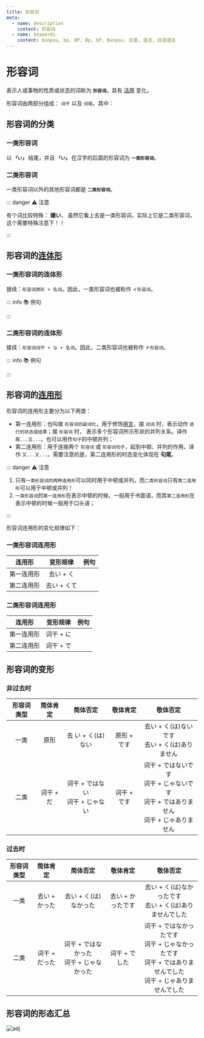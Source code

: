 ```yaml
---
title: 形容词
meta:
  - name: description
    content: 形容词
  - name: keywords
    content: bunpou, bp, BP, Bp, bP, Bunpou, 日语, 语法, 日语语法
---
```


# 形容词

表示人或事物的性质或状态的词称为 **`形容词`**。具有 [活用](./term/flexibleUse.md) 变化。

形容词由两部分组成： `词干` 以及 `词尾`。其中：

<grammer-content sentence="**一类形容词** 的词尾为 **「い」**： **[面白/おもし](词干) + い(词尾)**。" />
<grammer-content sentence="**二类形容词** 的词尾为 **「だ」**， 但是**一般会省略**，只有当**以二类形容词结句（即二类形容词放在句尾）时**，需要加上 「だ」。如果使用的是敬体形式，则不需要加 「だ」，而是以 **「です」** 结句。： **[綺麗/きれい](词干) + (だ)(词尾, 省略)**。" />

## 形容词的分类

### 一类形容词

以 **`「い」`** 结尾，并且 **`「い」`** 在汉字的后面的形容词为 **`一类形容词`**。

<grammer-content sentence="例如： **[面白/おもし]い、[大/おお]きい、[辛/から]い、[暑/あつ]い** 等等；" />

### 二类形容词

一类形容词以外的其他形容词都是 **`二类形容词`**。

<grammer-content sentence="例如：**[綺麗/きれい]、[立派/りっぱ]** 等等。" />

::: danger :warning: 注意

有个词比较特殊： **嫌い**， 虽然它看上去是一类形容词，实际上它是二类形容词，这个需要特殊注意下！！

:::

## 形容词的[连体形](./term/ltForm.md)

### 一类形容词的连体形

接续：`形容词原形 + 名词`。因此，一类形容词也被称作 `イ形容词`。

::: info :books: 例句

<grammer-content id='adjective-0' sentence="[図書館/としょかん]はあの**[白/しろ]い[建物/たてもの]**です。" trans="那栋建筑是图书馆。" />

:::

### 二类形容词的连体形

接续：`形容词词干 + な + 名词`。因此，二类形容词也被称作 `ナ形容词`。

::: info :books: 例句

<grammer-content id='adjective-1' sentence="**[立派/りっぱ]な[図書館/としょかん]**ですね。" trans="真是个气派的图书馆啊。" />

:::

## 形容词的[连用形](./term/lyx.md)

形容词的连用形主要分为以下两类：

- 第一连用形：也叫做 `形容词的副词化`，用于修饰[用言](./term/yy.md)，接 `动词` 时，表示动作 `进行的状态或结果`；接 `形容词` 时， 表示多个形容词所示形状的并列关系。译作`既...又...`。也可以用作`句子`的中顿并列；
- 第二连用形：用于连接两个 `形容词` 或 `形容词句子`，起到中顿、并列的作用，译作 `又...又...`。需要注意的是，第二连用形的时态变化体现在 **句尾**。

::: danger :warning: 注意

1. 只有`一类形容词的两种连用形`可以同时用于中顿或并列，而`二类形容词`只有`第二连用形`可以用于中顿或并列！
2. `一类形容词`的`第一连用形`在表示中顿的时候，一般用于书面语，而其`第二连用形`在表示中顿的时候一般用于口头语；

:::

形容词连用形的变化规律如下：

### 一类形容词连用形

|   连用形   |  变形规律   |                                                                              例句                                                                              |
| :--------: | :---------: | :------------------------------------------------------------------------------------------------------------------------------------------------------------: |
| 第一连用形 |  去い + く  |            <grammer-content id='adjective-2' sentence="**[面白/おもしろ]くない**[結論/けつろん]が[出/で]る。" trans="得出不称心的结论。" center />             |
| 第二连用形 | 去い + くて | <grammer-content id='adjective-3' sentence="[李/り]さんは**[優/やさ]しくて**、[王/おう]さんは[可愛/かわい]いです。" trans="小李很温柔，小王很可爱。" center /> |

### 二类形容词连用形

|   连用形   | 变形规律  |                                                                    例句                                                                     |
| :--------: | :-------: | :-----------------------------------------------------------------------------------------------------------------------------------------: |
| 第一连用形 | 词干 + に |               <grammer-content id='adjective-4' sentence="**[綺麗/きれい]に**[食/た]べる。" trans="吃得一点不剩。" center />                |
| 第二连用形 | 词干 + で | <grammer-content id='adjective-5' sentence="この[猫/ねこ]は**[綺麗/きれい]で**[可愛/かわい]いです。" trans="这只猫又漂亮又可爱。" center /> |

## 形容词的变形

### 非过去时

| 形容词类型 | 简体肯定  |              简体否定               |  敬体肯定   |                                            敬体否定                                             |
| :--------: | :-------: | :---------------------------------: | :---------: | :---------------------------------------------------------------------------------------------: |
|    一类    |   原形    |         去 い + く(は)ない          | 原形 + です |                        去い + く(は)ないです<br/>去い + く(は)ありません                        |
|    二类    | 词干 + だ | 词干 + ではない<br/>词干 + じゃない | 词干 + です | 词干 + ではないです<br/>词干 + じゃないです<br/>词干 + ではありません<br/>词干 + じゃありません |

### 过去时

| 形容词类型 |   简体肯定    |                  简体否定                   |     敬体肯定      |                                                      敬体否定                                                       |
| :--------: | :-----------: | :-----------------------------------------: | :---------------: | :-----------------------------------------------------------------------------------------------------------------: |
|    一类    | 去い + かった |            去い + く(は)なかった            | 去い + かったです |                             去い + く(は)なかったです<br/>去い + く(は)ありませんでした                             |
|    二类    | 词干 + だった | 词干 + ではなかった<br/>词干 + じゃなかった |   词干 + でした   | 词干 + ではなかったです<br/>词干 + じゃなかったです<br/>词干 + ではありませんでした<br/>词干 + じゃありませんでした |

## 形容词的形态汇总

![adj](../public/imgs/adj.png)
